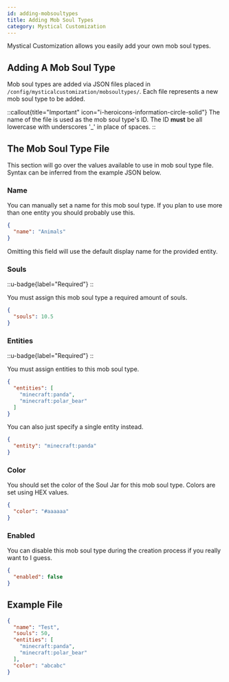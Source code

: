 ```yaml
---
id: adding-mobsoultypes
title: Adding Mob Soul Types
category: Mystical Customization
---
```


Mystical Customization allows you easily add your own mob soul types.

## Adding A Mob Soul Type

Mob soul types are added via JSON files placed in `/config/mysticalcustomization/mobsoultypes/`. Each file represents a new mob soul type to be added.

::callout{title="Important" icon="i-heroicons-information-circle-solid"}
The name of the file is used as the mob soul type's ID. The ID **must** be all lowercase with underscores '_' in place of spaces. 
::

## The Mob Soul Type File

This section will go over the values available to use in mob soul type file. Syntax can be inferred from the example JSON below.

### Name

You can manually set a name for this mob soul type. If you plan to use more than one entity you should probably use this.
```json
{
  "name": "Animals"
}
```
Omitting this field will use the default display name for the provided entity.

### Souls
::u-badge{label="Required"}
::

You must assign this mob soul type a required amount of souls.
```json
{
  "souls": 10.5
}
```

### Entities
::u-badge{label="Required"}
::

You must assign entities to this mob soul type.
```json
{
  "entities": [
    "minecraft:panda",
    "minecraft:polar_bear"
  ]
}
```

You can also just specify a single entity instead.
```json
{
  "entity": "minecraft:panda"
}
```

### Color

You should set the color of the Soul Jar for this mob soul type. Colors are set using HEX values.
```json
{
  "color": "#aaaaaa" 
}
```

### Enabled

You can disable this mob soul type during the creation process if you really want to I guess.
```json
{
  "enabled": false
}
```

## Example File

```json
{
  "name": "Test",
  "souls": 50,
  "entities": [
    "minecraft:panda",
    "minecraft:polar_bear"
  ],
  "color": "abcabc"
}
```
